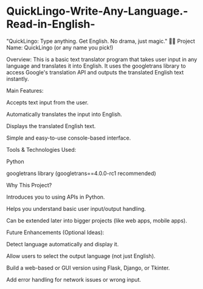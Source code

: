 # QuickLingo-Write-Any-Language.-Read-in-English-
"QuickLingo: Type anything. Get English. No drama, just magic." 🎩✨
Project Name:
QuickLingo (or any name you pick!)

Overview:
This is a basic text translator program that takes user input in any language and translates it into English. It uses the googletrans library to access Google's translation API and outputs the translated English text instantly.

Main Features:

Accepts text input from the user.

Automatically translates the input into English.

Displays the translated English text.

Simple and easy-to-use console-based interface.

Tools & Technologies Used:

Python

googletrans library (googletrans==4.0.0-rc1 recommended)

Why This Project?

Introduces you to using APIs in Python.

Helps you understand basic user input/output handling.

Can be extended later into bigger projects (like web apps, mobile apps).

Future Enhancements (Optional Ideas):

Detect language automatically and display it.

Allow users to select the output language (not just English).

Build a web-based or GUI version using Flask, Django, or Tkinter.

Add error handling for network issues or wrong input.
